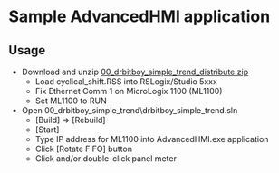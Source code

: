 # Sample AdvancedHMI application

## Usage

* Download and unzip [00_drbitboy_simple_trend_distribute.zip](https://github.com/drbitboy/ahmi_drbitboy_fifo/raw/master/00_drbitboy_simple_trend_distribute.zip)
  * Load cyclical_shift.RSS into RSLogix/Studio 5xxx
  * Fix Ethernet Comm 1 on MicroLogix 1100 (ML1100)
  * Set ML1100 to RUN
* Open 00_drbitboy_simple_trend\drbitboy_simple_trend.sln
  * [Build] => [Rebuild]
  * [Start]
  * Type IP address for ML1100 into AdvancedHMI.exe application
  * Click [Rotate FIFO] button
  * Click and/or double-click panel meter
